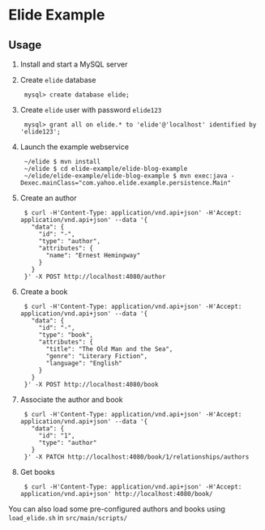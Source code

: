 # Elide Example

## Usage

1. Install and start a MySQL server

2. Create ```elide``` database

        mysql> create database elide;

3. Create ```elide``` user with password ```elide123```

        mysql> grant all on elide.* to 'elide'@'localhost' identified by 'elide123';

4. Launch the example webservice

        ~/elide $ mvn install
        ~/elide $ cd elide-example/elide-blog-example
        ~/elide/elide-example/elide-blog-example $ mvn exec:java -Dexec.mainClass="com.yahoo.elide.example.persistence.Main"

5. Create an author

        $ curl -H'Content-Type: application/vnd.api+json' -H'Accept: application/vnd.api+json' --data '{
          "data": {
            "id": "-",
            "type": "author",
            "attributes": {
              "name": "Ernest Hemingway"
            }
          }
        }' -X POST http://localhost:4080/author

6. Create a book

        $ curl -H'Content-Type: application/vnd.api+json' -H'Accept: application/vnd.api+json' --data '{
          "data": {
            "id": "-",
            "type": "book",
            "attributes": {
              "title": "The Old Man and the Sea",
              "genre": "Literary Fiction",
              "language": "English"
            }
          }
        }' -X POST http://localhost:4080/book

7. Associate the author and book

        $ curl -H'Content-Type: application/vnd.api+json' -H'Accept: application/vnd.api+json' --data '{
          "data": {
            "id": "1",
            "type": "author"
          }
        }' -X PATCH http://localhost:4080/book/1/relationships/authors

8. Get books

        $ curl -H'Content-Type: application/vnd.api+json' -H'Accept: application/vnd.api+json' http://localhost:4080/book/

You can also load some pre-configured authors and books using `load_elide.sh` in `src/main/scripts/`
